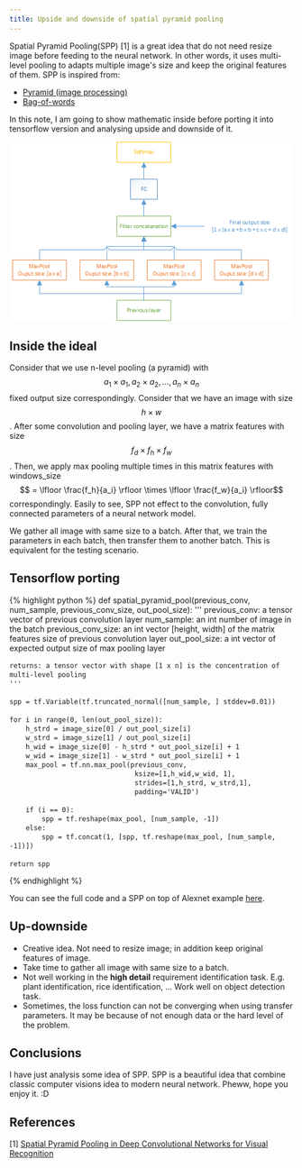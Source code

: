 ```yaml
---
title: Upside and downside of spatial pyramid pooling
---
```


Spatial Pyramid Pooling(SPP) [1] is a great idea that do not need resize image before feeding to the neural network.
In other words, it uses multi-level pooling to adapts multiple image's size and keep the original features of them.
SPP is inspired from:

* [Pyramid (image processing)](https://en.wikipedia.org/wiki/Pyramid_(image_processing))
* [Bag-of-words](https://en.wikipedia.org/wiki/Bag-of-words_model_in_computer_vision)

In this note, I am going to show mathematic inside before porting it into tensorflow version and analysing upside and downside of it.

<p align="center">
  <img src="https://raw.githubusercontent.com/peace195/peace195.github.io/master/images/SppNet.png" alt="Spatial Pyramid Pooling"/>
</p>

## Inside the ideal
Consider that we use n-level pooling (a pyramid) with $$a_1 \times a_1, a_2 \times a_2, ...,  a_n \times a_n$$ fixed output size correspondingly.
Consider that we have an image with size $$h  \times w$$.
After some convolution and pooling layer, we have a matrix features with size $$f_d  \times f_h \times f_w$$.
Then, we apply max pooling multiple times in this matrix features with windows_size $$ = \lfloor \frac{f_h}{a_i} \rfloor \times \lfloor \frac{f_w}{a_i} \rfloor$$ correspondingly. 
Easily to see, SPP not effect to the convolution, fully connected parameters of a neural network model.

We gather all image with same size to a batch. After that, we train the parameters in each batch, then transfer them to another batch. This is equivalent for the testing scenario.

## Tensorflow porting
{% highlight python %}
def spatial_pyramid_pool(previous_conv, num_sample, previous_conv_size, out_pool_size):
    '''
    previous_conv: a tensor vector of previous convolution layer
    num_sample: an int number of image in the batch
    previous_conv_size: an int vector [height, width] of the matrix features size of previous convolution layer
    out_pool_size: a int vector of expected output size of max pooling layer
	
    returns: a tensor vector with shape [1 x n] is the concentration of multi-level pooling
    '''
        
    spp = tf.Variable(tf.truncated_normal([num_sample, ] stddev=0.01))
    
    for i in range(0, len(out_pool_size)):
        h_strd = image_size[0] / out_pool_size[i]
        w_strd = image_size[1] / out_pool_size[i]
        h_wid = image_size[0] - h_strd * out_pool_size[i] + 1
        w_wid = image_size[1] - w_strd * out_pool_size[i] + 1
        max_pool = tf.nn.max_pool(previous_conv,
                                   ksize=[1,h_wid,w_wid, 1],
                                   strides=[1,h_strd, w_strd,1],
                                   padding='VALID')
								   
        if (i == 0):
            spp = tf.reshape(max_pool, [num_sample, -1])
        else:
            spp = tf.concat(1, [spp, tf.reshape(max_pool, [num_sample, -1])])
    
    return spp
{% endhighlight %}

You can see the full code and a SPP on top of Alexnet example [here](https://github.com/peace195/sppnet).
## Up-downside
* Creative idea. Not need to resize image; in addition keep original features of image.
* Take time to gather all image with same size to a batch.
* Not well working in the **high detail** requirement identification task. E.g. plant identification, rice identification, ... Work well on object detection task.
* Sometimes, the loss function can not be converging when using transfer parameters. It may be because of not enough data or the hard level of the problem.

## Conclusions
I have just analysis some idea of SPP. SPP is a beautiful idea that combine classic computer visions idea to modern neural network. Pheww, hope you enjoy it. :D

## References
[1] [Spatial Pyramid Pooling in Deep Convolutional Networks for Visual Recognition](https://arxiv.org/abs/1406.4729)

